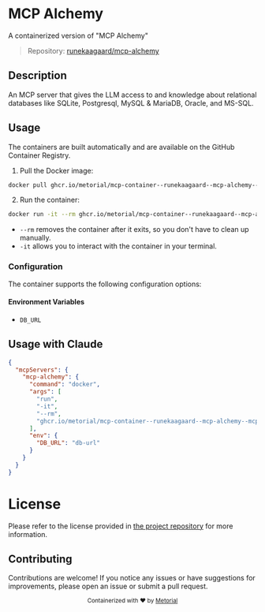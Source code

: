 
# MCP Alchemy

A containerized version of "MCP Alchemy"

> Repository: [runekaagaard/mcp-alchemy](https://github.com/runekaagaard/mcp-alchemy)

## Description

An MCP server that gives the LLM access to and knowledge about relational databases like SQLite, Postgresql, MySQL & MariaDB, Oracle, and MS-SQL.


## Usage

The containers are built automatically and are available on the GitHub Container Registry.

1. Pull the Docker image:

```bash
docker pull ghcr.io/metorial/mcp-container--runekaagaard--mcp-alchemy--mcp-alchemy
```

2. Run the container:

```bash
docker run -it --rm ghcr.io/metorial/mcp-container--runekaagaard--mcp-alchemy--mcp-alchemy 
```

- `--rm` removes the container after it exits, so you don't have to clean up manually.
- `-it` allows you to interact with the container in your terminal.


### Configuration

The container supports the following configuration options:




#### Environment Variables

- `DB_URL`




## Usage with Claude

```json
{
  "mcpServers": {
    "mcp-alchemy": {
      "command": "docker",
      "args": [
        "run",
        "-it",
        "--rm",
        "ghcr.io/metorial/mcp-container--runekaagaard--mcp-alchemy--mcp-alchemy"
      ],
      "env": {
        "DB_URL": "db-url"
      }
    }
  }
}
```

# License

Please refer to the license provided in [the project repository](https://github.com/runekaagaard/mcp-alchemy) for more information.

## Contributing

Contributions are welcome! If you notice any issues or have suggestions for improvements, please open an issue or submit a pull request.

<div align="center">
  <sub>Containerized with ❤️ by <a href="https://metorial.com">Metorial</a></sub>
</div>
  